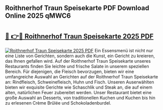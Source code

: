 ## Roithnerhof Traun Speisekarte PDF Download Online 2025 qMWC6

# <h2><a href="http://gc5yrs.nevu.top/?p=Roithnerhof+Traun+Speisekarte">🔗 👉🔴 Roithnerhof Traun Speisekarte 2025 PDF</a></h2>

[![Roithnerhof Traun Speisekarte 2025 PDF](https://i.imgur.com/dBaPXMq.png)](http://gc5yrs.nevu.top/?p=Roithnerhof+Traun+Speisekarte)
Ein Essensmenü ist nicht nur eine Liste von Gerichten, sondern auch die Kunst, ein Gericht zu kreieren, das Ihnen gefallen wird. Auf der Roithnerhof Traun Speisekarte unseres Restaurants finden Sie leichte und frische Salate in unserem speziellen Bereich. Für diejenigen, die Fleisch bevorzugen, bieten wir eine umfangreiche Auswahl an Gerichten auf der Roithnerhof Traun Speisekarte an: Rindfleisch, Schweinefleisch, Huhn und Fisch. Unseren Auserwählten bieten wir exquisite Gerichte wie Schaschlik und Steak an, die auf einem alten, natürlichen Feuer zubereitet werden. Unser Restaurant bietet eine große Auswahl an Desserts, von traditionellen Kuchen und Kuchen bis hin zu erlesenen Crème Brûlée und Schokoladenburdel.
